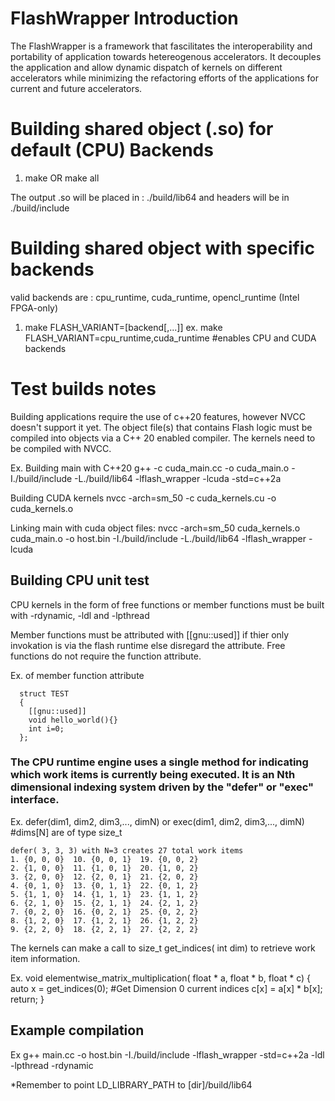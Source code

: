 # FlashWrapper Introduction

The FlashWrapper is a framework that fascilitates the interoperability and portability of application towards hetereogenous accelerators. It decouples the application and allow dynamic dispatch of kernels on different accelerators while minimizing the refactoring efforts of the applications for current and future accelerators. 

# Building shared object (.so) for default (CPU) Backends

1. make OR make all

The output .so will be placed in : ./build/lib64 and headers will be in ./build/include

# Building shared object with specific backends
valid backends are : cpu_runtime, cuda_runtime, opencl_runtime (Intel FPGA-only)

1. make FLASH_VARIANT=[backend[,...]]            ex. make FLASH_VARIANT=cpu_runtime,cuda_runtime #enables CPU and CUDA backends 


# Test builds notes

Building applications require the use of c++20 features, however NVCC doesn't support it yet. The object file(s) that contains Flash logic must be compiled into objects via a C++ 20 enabled compiler. The kernels need to be compiled with NVCC. 

Ex.
  Building main with C++20
    g++ -c cuda_main.cc -o cuda_main.o -I./build/include -L./build/lib64 -lflash_wrapper -lcuda -std=c++2a
  
  Building CUDA kernels
    nvcc -arch=sm_50 -c cuda_kernels.cu -o cuda_kernels.o

  Linking main with cuda object files:
    nvcc -arch=sm_50 cuda_kernels.o cuda_main.o -o host.bin -I./build/include -L./build/lib64 -lflash_wrapper -lcuda

## Building CPU unit test

CPU kernels in the form of free functions or member functions must be built with -rdynamic, -ldl and -lpthread

Member functions must be  attributed with [[gnu::used]] if thier only invokation is via the flash runtime else disregard the attribute. Free functions do not require the function attribute.

Ex. of member function attribute 

```  
  struct TEST 
  {
    [[gnu::used]]
    void hello_world(){}    
    int i=0;
  };
```

### The CPU runtime engine uses a single method for indicating which work items is currently being executed. It is an Nth dimensional indexing system driven by the "defer" or "exec" interface.

  Ex. defer(dim1, dim2, dim3,..., dimN) or exec(dim1, dim2, dim3,..., dimN)  #dims[N] are of type size_t
    
    defer( 3, 3, 3) with N=3 creates 27 total work items
    1. {0, 0, 0}  10. {0, 0, 1}  19. {0, 0, 2}
    2. {1, 0, 0}  11. {1, 0, 1}  20. {1, 0, 2}
    3. {2, 0, 0}  12. {2, 0, 1}  21. {2, 0, 2}
    4. {0, 1, 0}  13. {0, 1, 1}  22. {0, 1, 2}
    5. {1, 1, 0}  14. {1, 1, 1}  23. {1, 1, 2}
    6. {2, 1, 0}  15. {2, 1, 1}  24. {2, 1, 2}
    7. {0, 2, 0}  16. {0, 2, 1}  25. {0, 2, 2}
    8. {1, 2, 0}  17. {1, 2, 1}  26. {1, 2, 2}
    9. {2, 2, 0}  18. {2, 2, 1}  27. {2, 2, 2}
    
The kernels can make a call to size_t get_indices( int dim) to retrieve work item information.

Ex. 
  void elementwise_matrix_multiplication( float * a, float * b, float * c)
  {
    auto x = get_indices(0); #Get Dimension 0 current indices 
    c[x] = a[x] * b[x];
    return;
  }

## Example compilation

  Ex g++ main.cc -o host.bin -I./build/include -lflash_wrapper -std=c++2a -ldl -lpthread -rdynamic

  *Remember to point LD_LIBRARY_PATH to [dir]/build/lib64
